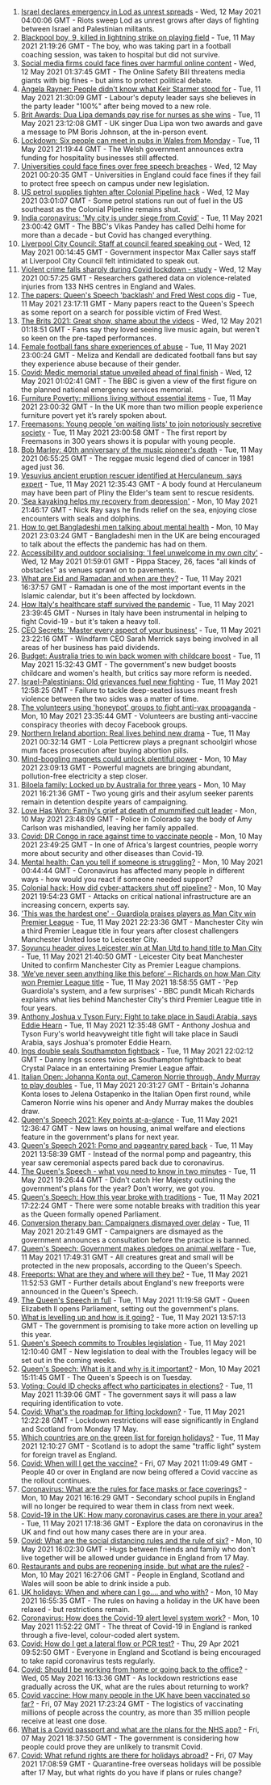 1. [Israel declares emergency in Lod as unrest spreads](https://www.bbc.co.uk/news/world-middle-east-57081848) - Wed, 12 May 2021 04:00:06 GMT - Riots sweep Lod as unrest grows after days of fighting between Israel and Palestinian militants.
2. [Blackpool boy, 9, killed in lightning strike on playing field](https://www.bbc.co.uk/news/uk-england-lancashire-57080526) - Tue, 11 May 2021 21:19:26 GMT - The boy, who was taking part in a football coaching session, was taken to hospital but did not survive.
3. [Social media firms could face fines over harmful online content](https://www.bbc.co.uk/news/technology-57071977) - Wed, 12 May 2021 01:37:45 GMT - The Online Safety Bill threatens media giants with big fines - but aims to protect political debate.
4. [Angela Rayner: People didn't know what Keir Starmer stood for](https://www.bbc.co.uk/news/uk-politics-57079985) - Tue, 11 May 2021 21:30:09 GMT - Labour's deputy leader says she believes in the party leader "100%" after being moved to a new role.
5. [Brit Awards: Dua Lipa demands pay rise for nurses as she wins](https://www.bbc.co.uk/news/entertainment-arts-57059652) - Tue, 11 May 2021 23:12:08 GMT - UK singer Dua Lipa won two awards and gave a message to PM Boris Johnson, at the in-person event.
6. [Lockdown: Six people can meet in pubs in Wales from Monday](https://www.bbc.co.uk/news/uk-wales-57078238) - Tue, 11 May 2021 21:19:44 GMT - The Welsh government announces extra funding for hospitality businesses still affected.
7. [Universities could face fines over free speech breaches](https://www.bbc.co.uk/news/education-57076093) - Wed, 12 May 2021 00:20:35 GMT - Universities in England could face fines if they fail to protect free speech on campus under new legislation.
8. [US petrol supplies tighten after Colonial Pipeline hack](https://www.bbc.co.uk/news/business-57081386) - Wed, 12 May 2021 03:01:07 GMT - Some petrol stations run out of fuel in the US southeast as the Colonial Pipeline remains shut.
9. [India coronavirus: 'My city is under siege from Covid'](https://www.bbc.co.uk/news/world-asia-india-57067462) - Tue, 11 May 2021 23:00:42 GMT - The BBC's Vikas Pandey has called Delhi home for more than a decade - but Covid has changed everything.
10. [Liverpool City Council: Staff at council feared speaking out](https://www.bbc.co.uk/news/uk-england-merseyside-57014772) - Wed, 12 May 2021 00:14:45 GMT - Government inspector Max Caller says staff at Liverpool City Council felt intimidated to speak out.
11. [Violent crime falls sharply during Covid lockdown - study](https://www.bbc.co.uk/news/uk-57070883) - Wed, 12 May 2021 00:57:25 GMT - Researchers gathered data on violence-related injuries from 133 NHS centres in England and Wales.
12. [The papers: Queen's Speech 'backlash' and Fred West cops dig](https://www.bbc.co.uk/news/blogs-the-papers-57081224) - Tue, 11 May 2021 23:17:11 GMT - Many papers react to the Queen's Speech as some report on a search for possible victim of Fred West.
13. [The Brits 2021: Great show, shame about the videos](https://www.bbc.co.uk/news/entertainment-arts-57082190) - Wed, 12 May 2021 01:18:51 GMT - Fans say they loved seeing live music again, but weren't so keen on the pre-taped performances.
14. [Female football fans share experiences of abuse](https://www.bbc.co.uk/news/technology-56988482) - Tue, 11 May 2021 23:00:24 GMT - Meliza and Kendall are dedicated football fans but say they experience abuse because of their gender.
15. [Covid: Medic memorial statue unveiled ahead of final finish](https://www.bbc.co.uk/news/uk-57079844) - Wed, 12 May 2021 01:02:41 GMT - The BBC is given a view of the first figure on the planned national emergency services memorial.
16. [Furniture Poverty: millions living without essential items](https://www.bbc.co.uk/news/uk-57076659) - Tue, 11 May 2021 23:00:32 GMT - In the UK more than two million people experience furniture povert yet it’s rarely spoken about.
17. [Freemasons: Young people 'on waiting lists' to join notoriously secretive society](https://www.bbc.co.uk/news/uk-england-hampshire-57059148) - Tue, 11 May 2021 23:00:58 GMT - The first report by Freemasons in 300 years shows it is popular with young people.
18. [Bob Marley: 40th anniversary of the music pioneer's death](https://www.bbc.co.uk/news/in-pictures-57022757) - Tue, 11 May 2021 06:55:25 GMT - The reggae music legend died of cancer in 1981 aged just 36.
19. [Vesuvius ancient eruption rescuer identified at Herculaneum, says expert](https://www.bbc.co.uk/news/world-europe-57055163) - Tue, 11 May 2021 12:35:43 GMT - A body found at Herculaneum may have been part of Pliny the Elder's team sent to rescue residents.
20. ['Sea kayaking helps my recovery from depression'](https://www.bbc.co.uk/news/uk-scotland-glasgow-west-56979424) - Mon, 10 May 2021 21:46:17 GMT - Nick Ray says he finds relief on the sea, enjoying close encounters with seals and dolphins.
21. [How to get Bangladeshi men talking about mental health](https://www.bbc.co.uk/news/health-57059479) - Mon, 10 May 2021 23:03:24 GMT - Bangladeshi men in the UK are being encouraged to talk about the effects the pandemic has had on them.
22. [Accessibility and outdoor socialising: 'I feel unwelcome in my own city'](https://www.bbc.co.uk/news/newsbeat-57072498) - Wed, 12 May 2021 01:59:01 GMT - Pippa Stacey, 26, faces "all kinds of obstacles" as venues sprawl on to pavements.
23. [What are Eid and Ramadan and when are they?](https://www.bbc.co.uk/news/explainers-56695447) - Tue, 11 May 2021 16:37:57 GMT - Ramadan is one of the most important events in the Islamic calendar, but it's been affected by lockdown.
24. [How Italy's healthcare staff survived the pandemic](https://www.bbc.co.uk/news/world-europe-57071604) - Tue, 11 May 2021 23:39:45 GMT - Nurses in Italy have been instrumental in helping to fight Covid-19 - but it's taken a heavy toll.
25. [CEO Secrets: 'Master every aspect of your business'](https://www.bbc.co.uk/news/business-57013569) - Tue, 11 May 2021 23:22:16 GMT - Windfarm CEO Sarah Merrick says being involved in all areas of her business has paid dividends.
26. [Budget: Australia tries to win back women with childcare boost](https://www.bbc.co.uk/news/world-australia-57052663) - Tue, 11 May 2021 15:32:43 GMT - The government's new budget boosts childcare and women's health, but critics say more reform is needed.
27. [Israel-Palestinians: Old grievances fuel new fighting](https://www.bbc.co.uk/news/world-middle-east-57074460) - Tue, 11 May 2021 12:58:25 GMT - Failure to tackle deep-seated issues meant fresh violence between the two sides was a matter of time.
28. [The volunteers using 'honeypot' groups to fight anti-vax propaganda](https://www.bbc.co.uk/news/blogs-trending-57051691) - Mon, 10 May 2021 23:35:44 GMT - Volunteers are busting anti-vaccine conspiracy theories with decoy Facebook groups.
29. [Northern Ireland abortion: Real lives behind new drama](https://www.bbc.co.uk/news/newsbeat-57013409) - Tue, 11 May 2021 00:32:14 GMT - Lola Petticrew plays a pregnant schoolgirl whose mum faces prosecution after buying abortion pills.
30. [Mind-boggling magnets could unlock plentiful power](https://www.bbc.co.uk/news/business-56843149) - Mon, 10 May 2021 23:09:13 GMT - Powerful magnets are bringing abundant, pollution-free electricity a step closer.
31. [Biloela family: Locked up by Australia for three years](https://www.bbc.co.uk/news/world-australia-56768529) - Mon, 10 May 2021 16:21:36 GMT - Two young girls and their asylum seeker parents remain in detention despite years of campaigning.
32. [Love Has Won: Family's grief at death of mummified cult leader](https://www.bbc.co.uk/news/world-us-canada-57017270) - Mon, 10 May 2021 23:48:09 GMT - Police in Colorado say the body of Amy Carlson was mishandled, leaving her family appalled.
33. [Covid: DR Congo in race against time to vaccinate people](https://www.bbc.co.uk/news/health-57028747) - Mon, 10 May 2021 23:49:25 GMT - In one of Africa's largest countries, people worry more about security and other diseases than Covid-19.
34. [Mental health: Can you tell if someone is struggling?](https://www.bbc.co.uk/news/health-57013126) - Mon, 10 May 2021 00:44:44 GMT - Coronavirus has affected many people in different ways - how would you react if someone needed support?
35. [Colonial hack: How did cyber-attackers shut off pipeline?](https://www.bbc.co.uk/news/technology-57063636) - Mon, 10 May 2021 19:54:23 GMT - Attacks on critical national infrastructure are an increasing concern, experts say.
36. ['This was the hardest one' - Guardiola praises players as Man City win Premier League](https://www.bbc.co.uk/sport/football/56964843) - Tue, 11 May 2021 22:23:36 GMT - Manchester City win a third Premier League title in four years after closest challengers Manchester United lose to Leicester City.
37. [Soyuncu header gives Leicester win at Man Utd to hand title to Man City](https://www.bbc.co.uk/sport/football/56990159) - Tue, 11 May 2021 21:40:50 GMT - Leicester City beat Manchester United to confirm Manchester City as Premier League champions.
38. [‘We’ve never seen anything like this before’ – Richards on how Man City won Premier League title](https://www.bbc.co.uk/sport/football/56959792) - Tue, 11 May 2021 18:58:55 GMT - 'Pep Guardiola's system, and a few surprises' - BBC pundit Micah Richards explains what lies behind Manchester City's third Premier League title in four years.
39. [Anthony Joshua v Tyson Fury: Fight to take place in Saudi Arabia, says Eddie Hearn](https://www.bbc.co.uk/sport/boxing/57068810) - Tue, 11 May 2021 12:35:48 GMT - Anthony Joshua and Tyson Fury's world heavyweight title fight will take place in Saudi Arabia, says Joshua's promoter Eddie Hearn.
40. [Ings double seals Southampton fightback](https://www.bbc.co.uk/sport/football/56699183) - Tue, 11 May 2021 22:02:12 GMT - Danny Ings scores twice as Southampton fightback to beat Crystal Palace in an entertaining Premier League affair.
41. [Italian Open: Johanna Konta out, Cameron Norrie through, Andy Murray to play doubles](https://www.bbc.co.uk/sport/tennis/57062038) - Tue, 11 May 2021 20:31:27 GMT - Britain's Johanna Konta loses to Jelena Ostapenko in the Italian Open first round, while Cameron Norrie wins his opener and Andy Murray makes the doubles draw.
42. [Queen's Speech 2021: Key points at-a-glance](https://www.bbc.co.uk/news/uk-politics-56987630) - Tue, 11 May 2021 12:36:47 GMT - New laws on housing, animal welfare and elections feature in the government's plans for next year.
43. [Queen's Speech 2021: Pomp and pageantry pared back](https://www.bbc.co.uk/news/in-pictures-57070912) - Tue, 11 May 2021 13:58:39 GMT - Instead of the normal pomp and pageantry, this year saw ceremonial aspects pared back due to coronavirus.
44. [The Queen's Speech - what you need to know in two minutes](https://www.bbc.co.uk/news/uk-57077605) - Tue, 11 May 2021 19:26:44 GMT - Didn't catch Her Majesty outlining the government's plans for the year? Don't worry, we got you.
45. [Queen's Speech: How this year broke with traditions](https://www.bbc.co.uk/news/uk-politics-57079117) - Tue, 11 May 2021 17:22:24 GMT - There were some notable breaks with tradition this year as the Queen formally opened Parliament.
46. [Conversion therapy ban: Campaigners dismayed over delay](https://www.bbc.co.uk/news/health-57059459) - Tue, 11 May 2021 20:21:49 GMT - Campaigners are dismayed as the government announces a consultation before the practice is banned.
47. [Queen's Speech: Government makes pledges on animal welfare](https://www.bbc.co.uk/news/uk-politics-57072922) - Tue, 11 May 2021 17:49:31 GMT - All creatures great and small will be protected in the new proposals, according to the Queen's Speech.
48. [Freeports: What are they and where will they be?](https://www.bbc.co.uk/news/uk-politics-55819489) - Tue, 11 May 2021 11:52:53 GMT - Further details about England's new freeports were announced in the Queen's Speech.
49. [The Queen's Speech in full](https://www.bbc.co.uk/news/uk-politics-57071775) - Tue, 11 May 2021 11:19:58 GMT - Queen Elizabeth ll opens Parliament, setting out the government's plans.
50. [What is levelling up and how is it going?](https://www.bbc.co.uk/news/56238260) - Tue, 11 May 2021 13:57:13 GMT - The government is promising to take more action on levelling up this year.
51. [Queen's Speech commits to Troubles legislation](https://www.bbc.co.uk/news/uk-northern-ireland-57069455) - Tue, 11 May 2021 12:10:40 GMT - New legislation to deal with the Troubles legacy will be set out in the coming weeks.
52. [Queen's Speech: What is it and why is it important?](https://www.bbc.co.uk/news/uk-politics-32816450) - Mon, 10 May 2021 15:11:45 GMT - The Queen's Speech is on Tuesday.
53. [Voting: Could ID checks affect who participates in elections?](https://www.bbc.co.uk/news/uk-politics-50044539) - Tue, 11 May 2021 11:39:06 GMT - The government says it will pass a law requiring identification to vote.
54. [Covid: What's the roadmap for lifting lockdown?](https://www.bbc.co.uk/news/explainers-52530518) - Tue, 11 May 2021 12:22:28 GMT - Lockdown restrictions will ease significantly in England and Scotland from Monday 17 May.
55. [Which countries are on the green list for foreign holidays?](https://www.bbc.co.uk/news/explainers-52544307) - Tue, 11 May 2021 12:10:27 GMT - Scotland is to adopt the same "traffic light" system for foreign travel as England.
56. [Covid: When will I get the vaccine?](https://www.bbc.co.uk/news/health-55045639) - Fri, 07 May 2021 11:09:49 GMT - People 40 or over in England are now being offered a Covid vaccine as the rollout continues.
57. [Coronavirus: What are the rules for face masks or face coverings?](https://www.bbc.co.uk/news/health-51205344) - Mon, 10 May 2021 16:16:29 GMT - Secondary school pupils in England will no longer be required to wear them in class from next week.
58. [Covid-19 in the UK: How many coronavirus cases are there in your area?](https://www.bbc.co.uk/news/uk-51768274) - Tue, 11 May 2021 17:18:36 GMT - Explore the data on coronavirus in the UK and find out how many cases there are in your area.
59. [Covid: What are the social distancing rules and the rule of six?](https://www.bbc.co.uk/news/uk-51506729) - Mon, 10 May 2021 16:02:30 GMT - Hugs between friends and family who don't live together will be allowed under guidance in England from 17 May.
60. [Restaurants and pubs are reopening inside, but what are the rules?](https://www.bbc.co.uk/news/business-52977388) - Mon, 10 May 2021 16:27:06 GMT - People in England, Scotland and Wales will soon be able to drink inside a pub.
61. [UK holidays: When and where can I go.... and who with?](https://www.bbc.co.uk/news/explainers-52646738) - Mon, 10 May 2021 16:55:35 GMT - The rules on having a holiday in the UK have been relaxed - but restrictions remain.
62. [Coronavirus: How does the Covid-19 alert level system work?](https://www.bbc.co.uk/news/explainers-52634739) - Mon, 10 May 2021 11:52:22 GMT - The threat of Covid-19 in England is ranked through a five-level, colour-coded alert system.
63. [Covid: How do I get a lateral flow or PCR test?](https://www.bbc.co.uk/news/health-51943612) - Thu, 29 Apr 2021 09:52:50 GMT - Everyone in England and Scotland is being encouraged to take rapid coronavirus tests regularly.
64. [Covid: Should I be working from home or going back to the office?](https://www.bbc.co.uk/news/business-52567567) - Wed, 05 May 2021 16:13:36 GMT - As lockdown restrictions ease gradually across the UK, what are the rules about returning to work?
65. [Covid vaccine: How many people in the UK have been vaccinated so far?](https://www.bbc.co.uk/news/health-55274833) - Fri, 07 May 2021 17:23:24 GMT - The logistics of vaccinating millions of people across the country, as more than 35 million people receive at least one dose.
66. [What is a Covid passport and what are the plans for the NHS app?](https://www.bbc.co.uk/news/explainers-55718553) - Fri, 07 May 2021 18:37:50 GMT - The government is considering how people could prove they are unlikely to transmit Covid.
67. [Covid: What refund rights are there for holidays abroad?](https://www.bbc.co.uk/news/business-51615412) - Fri, 07 May 2021 17:08:59 GMT - Quarantine-free overseas holidays will be possible after 17 May, but what rights do you have if plans or rules change?
